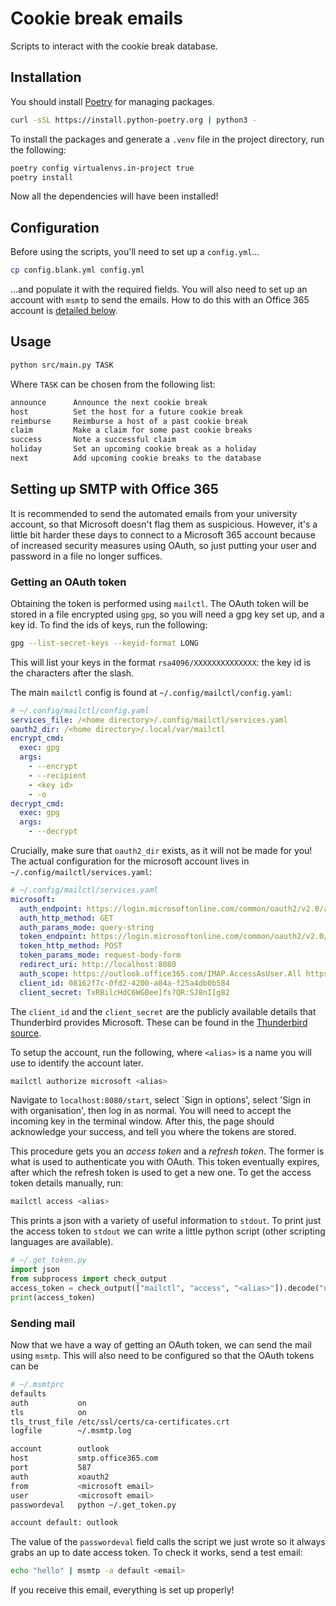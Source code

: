 # Cookie break emails

Scripts to interact with the cookie break database.

## Installation

You should install [Poetry](https://python-poetry.org/) for managing packages.

```sh
curl -sSL https://install.python-poetry.org | python3 -
```

To install the packages and generate a `.venv` file in the project directory,
run the following:

```sh
poetry config virtualenvs.in-project true
poetry install
```

Now all the dependencies will have been installed!

## Configuration

Before using the scripts, you'll need to set up a `config.yml`...

```sh
cp config.blank.yml config.yml
```

...and populate it with the required fields.
You will also need to set up an account with `msmtp` to send the emails.
How to do this with an Office 365 account is [detailed below](https://github.com/georgejkaye/cookiebreak-scripts#setting-up-smtp-with-office-365).

## Usage

```bash
python src/main.py TASK
```

Where `TASK` can be chosen from the following list:

```txt
announce      Announce the next cookie break
host          Set the host for a future cookie break
reimburse     Reimburse a host of a past cookie break
claim         Make a claim for some past cookie breaks
success       Note a successful claim
holiday       Set an upcoming cookie break as a holiday
next          Add upcoming cookie breaks to the database
```

## Setting up SMTP with Office 365

It is recommended to send the automated emails from your university account, so
that Microsoft doesn't flag them as suspicious.
However, it's a little bit harder these days to connect to a Microsoft 365
account because of increased security measures using OAuth, so just putting your
user and password in a file no longer suffices.

### Getting an OAuth token

Obtaining the token is performed using `mailctl`.
The OAuth token will be stored in a file encrypted using `gpg`, so you will
need a gpg key set up, and a key id.
To find the ids of keys, run the following:

```bash
gpg --list-secret-keys --keyid-format LONG
```

This will list your keys in the format `rsa4096/XXXXXXXXXXXXXX`: the key id is
the characters after the slash.

The main `mailctl` config is found at `~/.config/mailctl/config.yaml`:

```yaml
# ~/.config/mailctl/config.yaml
services_file: /<home directory>/.config/mailctl/services.yaml
oauth2_dir: /<home directory>/.local/var/mailctl
encrypt_cmd:
  exec: gpg
  args:
    - --encrypt
    - --recipient
    - <key id>
    - -o
decrypt_cmd:
  exec: gpg
  args:
    - --decrypt
```

Crucially, make sure that `oauth2_dir` exists, as it will not be made for you!
The actual configuration for the microsoft account lives in
`~/.config/mailctl/services.yaml`:

```yaml
# ~/.config/mailctl/services.yaml
microsoft:
  auth_endpoint: https://login.microsoftonline.com/common/oauth2/v2.0/authorize
  auth_http_method: GET
  auth_params_mode: query-string
  token_endpoint: https://login.microsoftonline.com/common/oauth2/v2.0/token
  token_http_method: POST
  token_params_mode: request-body-form
  redirect_uri: http://localhost:8080
  auth_scope: https://outlook.office365.com/IMAP.AccessAsUser.All https://outlook.office365.com/SMTP.Send offline_access
  client_id: 08162f7c-0fd2-4200-a84a-f25a4db0b584
  client_secret: TxRBilcHdC6WGBee]fs?QR:SJ8nI[g82
```

The `client_id` and the `client_secret` are the publicly available details
that Thunderbird provides Microsoft.
These can be found in the [Thunderbird source](https://hg.mozilla.org/comm-central/file/tip/mailnews/base/src/OAuth2Providers.jsm).

To setup the account, run the following, where `<alias>` is a name you
will use to identify the account later.

```bash
mailctl authorize microsoft <alias>
```

Navigate to `localhost:8080/start`, select `Sign in options', select 'Sign in
with organisation', then log in as normal.
You will need to accept the incoming key in the terminal window.
After this, the page should acknowledge your success, and tell you where the
tokens are stored.

This procedure gets you an *access token* and a *refresh token*.
The former is what is used to authenticate you with OAuth.
This token eventually expires, after which the refresh token is used to get a
new one.
To get the access token details manually, run:

```bash
mailctl access <alias>
```

This prints a json with a variety of useful information to `stdout`.
To print just the access token to `stdout` we can write a little python script
(other scripting languages are available).

```py
# ~/.get_token.py
import json
from subprocess import check_output
access_token = check_output(["mailctl", "access", "<alias>"]).decode("utf-8")[:-1]
print(access_token)
```

### Sending mail

Now that we have a way of getting an OAuth token, we can send the mail using
`msmtp`.
This will also need to be configured so that the OAuth tokens can be

```bash
# ~/.msmtprc
defaults
auth           on
tls            on
tls_trust_file /etc/ssl/certs/ca-certificates.crt
logfile        ~/.msmtp.log

account        outlook
host           smtp.office365.com
port           587
auth           xoauth2
from           <microsoft email>
user           <microsoft email>
passwordeval   python ~/.get_token.py

account default: outlook
```

The value of the `passwordeval` field calls the script we just wrote so it
always grabs an up to date access token.
To check it works, send a test email:

```bash
echo "hello" | msmtp -a default <email>
```

If you receive this email, everything is set up properly!
